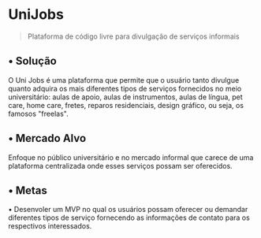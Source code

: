 # UniJobs
> Plataforma de código livre para divulgação de serviços informais

## • Solução 
O Uni Jobs é uma plataforma que permite que o usuário tanto divulgue quanto
adquira os mais diferentes tipos de serviços fornecidos no meio universitário:
aulas de apoio, aulas de instrumentos, aulas de língua, pet care, home care, fretes,
reparos residenciais, design gráfico, ou seja, os famosos "freelas".

## • Mercado Alvo
Enfoque no público universitário e no mercado informal que carece de uma
plataforma centralizada onde esses serviços possam ser oferecidos.

## • Metas
• Desenvoler um MVP no qual os usuários possam oferecer ou demandar diferentes
tipos de serviço fornecendo as informações de contato para os respectivos
interessados.
